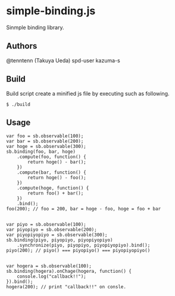 simple-binding.js
=================

Sinmple binding library.

Authors
-------------
@tenntenn (Takuya Ueda)
spd-user
kazuma-s

Build
-------------

Build script create a minified js file by executing such as following.

    $ ./build


Usage
-------------

    var foo = sb.observable(100);
    var bar = sb.observable(200);
    var hoge = sb.observable(300);
    sb.binding(foo, bar, hoge)
        .compute(foo, function() {
            return hoge() - bar();
        })
        .compute(bar, function() {
            return hoge() - foo();
        })
        .compute(hoge, function() {
            return foo() + bar();
        })
        .bind();
    foo(200); // foo = 200, bar = hoge - foo, hoge = foo + bar


    var piyo = sb.observable(100);
    var piyopiyo = sb.observable(200);
    var piyopiyopiyo = sb.observable(300);
    sb.binding(piyo, piyopiyo, piyopiyopiyo)
        .synchronize(piyo, piyopiyo, piyopiyopiyo).bind();
    piyo(200); // piyo() === piyopiyo() === piyopiyopiyo()


    var hogera = sb.observable(100);
    sb.binding(hogera).onChage(hogera, function() {
        console.log("callback!!");
    }).bind();
    hogera(200); // print "callback!!" on consle.
